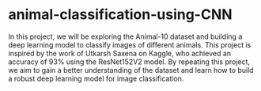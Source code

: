 # animal-classification-using-CNN
In this project, we will be exploring the Animal-10 dataset and building a deep learning model to classify images of different animals. This project is inspired by the work of Utkarsh Saxena on Kaggle, who achieved an accuracy of 93% using the ResNet152V2 model. By repeating this project, we aim to gain a better understanding of the dataset and learn how to build a robust deep learning model for image classification.
